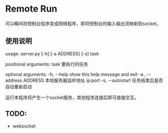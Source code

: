 # Remote Run

可以瞬间将控制台程序变成网络程序，即将控制台的输入输出流映射到socket。

## 使用说明

usage: server.py \[-h\] \[-a ADDRESS\] \[-s\] task

positional arguments:
  task                  要执行的任务

optional arguments:
  -h, --help            show this help message and exit
  -a , --address ADDRESS  本地服务器监听地址 ip:port
  -s, --autostart       任务结束后是否自动重新启动



运行本程序将产生一个socket服务，其他程序连接后即可直接交互。



## TODO:

+ websocket